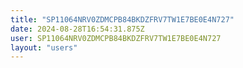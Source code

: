 ```yaml
---
title: "SP11064NRV0ZDMCPB84BKDZFRV7TW1E7BE0E4N727"
date: 2024-08-28T16:54:31.875Z
user: SP11064NRV0ZDMCPB84BKDZFRV7TW1E7BE0E4N727
layout: "users"
---
```

    